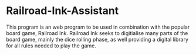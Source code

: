 # Railroad-Ink-Assistant
This program is an web program to be used in combination with the popular board game, Railroad Ink. Railroad Ink seeks to digitialise many parts of the board game, mainly the dice rolling phase, as well providing a digital library for all rules needed to play the game.
